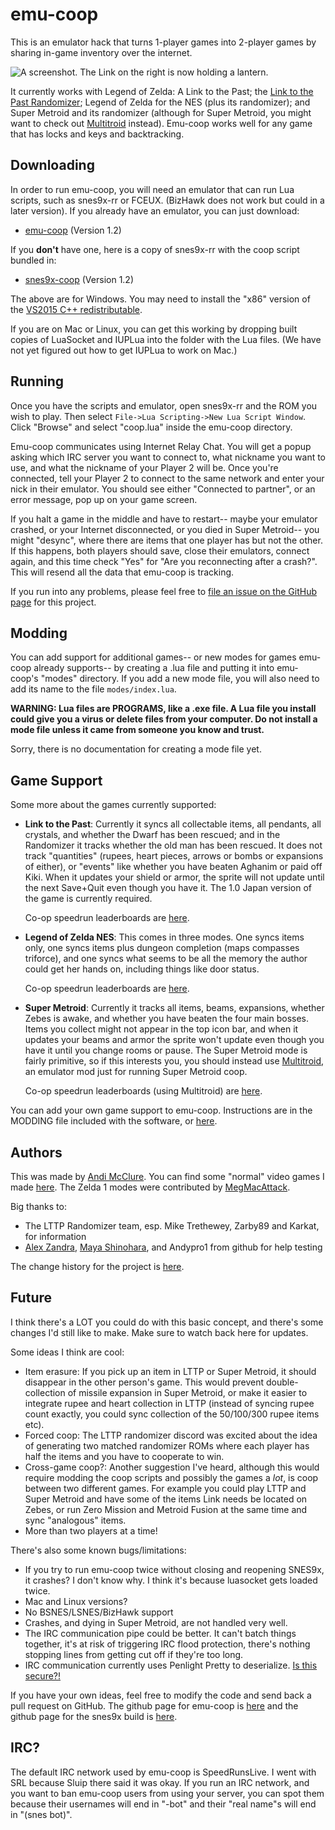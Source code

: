 # emu-coop

This is an emulator hack that turns 1-player games into 2-player games by sharing in-game inventory over the internet.

![A screenshot. The Link on the right is now holding a lantern.](lantern.png)

It currently works with Legend of Zelda: A Link to the Past; the [Link to the Past Randomizer](http://vt.alttp.run/randomizer); Legend of Zelda for the NES (plus its randomizer); and Super Metroid and its randomizer (although for Super Metroid, you might want to check out [Multitroid](http://multitroid.com/) instead). Emu-coop works well for any game that has locks and keys and backtracking.

## Downloading

In order to run emu-coop, you will need an emulator that can run Lua scripts, such as snes9x-rr or FCEUX. (BizHawk does not work but could in a later version). If you already have an emulator, you can just download:

* [emu-coop](https://github.com/mcclure/emu-coop/archive/1.2.zip) (Version 1.2)

If you **don't** have one, here is a copy of snes9x-rr with the coop script bundled in:

* [snes9x-coop](https://github.com/mcclure/emu-coop/releases/download/1.2/snes9x-coop-1.2.zip) (Version 1.2)

The above are for Windows. You may need to install the "x86" version of the [VS2015 C++ redistributable](https://www.microsoft.com/en-us/download/details.aspx?id=48145).

If you are on Mac or Linux, you can get this working by dropping built copies of LuaSocket and IUPLua into the folder with the Lua files. (We have not yet figured out how to get IUPLua to work on Mac.)

## Running

Once you have the scripts and emulator, open snes9x-rr and the ROM you wish to play. Then select `File->Lua Scripting->New Lua Script Window`. Click "Browse" and select "coop.lua" inside the emu-coop directory.

Emu-coop communicates using Internet Relay Chat. You will get a popup asking which IRC server you want to connect to, what nickname you want to use, and what the nickname of your Player 2 will be. Once you're connected, tell your Player 2 to connect to the same network and enter your nick in their emulator. You should see either "Connected to partner", or an error message, pop up on your game screen.

If you halt a game in the middle and have to restart-- maybe your emulator crashed, or your Internet disconnected, or you died in Super Metroid-- you might "desync", where there are items that one player has but not the other. If this happens, both players should save, close their emulators, connect again, and this time check "Yes" for "Are you reconnecting after a crash?". This will resend all the data that emu-coop is tracking.

If you run into any problems, please feel free to [file an issue on the GitHub page](https://github.com/mcclure/emu-coop/issues) for this project.

## Modding

You can add support for additional games-- or new modes for games emu-coop already supports-- by creating a .lua file and putting it into emu-coop's "modes" directory. If you add a new mode file, you will also need to add its name to the file `modes/index.lua`.

**WARNING: Lua files are PROGRAMS, like a .exe file. A Lua file you install could give you a virus or delete files from your computer. Do not install a mode file unless it came from someone you know and trust.** 

Sorry, there is no documentation for creating a mode file yet.

## Game Support

Some more about the games currently supported:

* **Link to the Past**: Currently it syncs all collectable items, all pendants, all crystals, and whether the Dwarf has been rescued; and in the Randomizer it tracks whether the old man has been rescued. It does not track "quantities" (rupees, heart pieces, arrows or bombs or expansions of either), or "events" like whether you have beaten Aghanim or paid off Kiki. When it updates your shield or armor, the sprite will not update until the next Save+Quit even though you have it. The 1.0 Japan version of the game is currently required.

	Co-op speedrun leaderboards are [here](https://www.speedrun.com/alttpce#Co-op).

* **Legend of Zelda NES**: This comes in three modes. One syncs items only, one syncs items plus dungeon completion (maps compasses triforce), and one syncs what seems to be all the memory the author could get her hands on, including things like door status.

	Co-op speedrun leaderboards are [here](https://www.speedrun.com/zelda1ce#Co-op).

* **Super Metroid**: Currently it tracks all items, beams, expansions, whether Zebes is awake, and whether you have beaten the four main bosses. Items you collect might not appear in the top icon bar, and when it updates your beams and armor the sprite won't update even though you have it until you change rooms or pause. The Super Metroid mode is fairly primitive, so if this interests you, you should instead use [Multitroid](http://multitroid.com/), an emulator mod just for running Super Metroid coop.

	Co-op speedrun leaderboards (using Multitroid) are [here](https://www.speedrun.com/super_metroid_category_extensions#Co-op).

You can add your own game support to emu-coop. Instructions are in the MODDING file included with the software, or [here](MODDING.md).

## Authors

This was made by [Andi McClure](mailto:andi.m.mcclure@gmail.com). You can find some "normal" video games I made [here](http://runhello.com). The Zelda 1 modes were contributed by [MegMacAttack](https://twitter.com/megmacstreams).

Big thanks to:
* The LTTP Randomizer team, esp. Mike Trethewey, Zarby89 and Karkat, for information
* [Alex Zandra](https://twitter.com/zandravandra), [Maya Shinohara](https://twitter.com/MothBooty), and Andypro1 from github for help testing

The change history for the project is [here](changes.md).

## Future

I think there's a LOT you could do with this basic concept, and there's some changes I'd still like to make. Make sure to watch back here for updates.

Some ideas I think are cool:

* Item erasure: If you pick up an item in LTTP or Super Metroid, it should disappear in the other person's game. This would prevent double-collection of missile expansion in Super Metroid, or make it easier to integrate rupee and heart collection in LTTP (instead of syncing rupee count exactly, you could sync collection of the 50/100/300 rupee items etc). 
* Forced coop: The LTTP randomizer discord was excited about the idea of generating two matched randomizer ROMs where each player has half the items and you have to cooperate to win.
* Cross-game coop?: Another suggestion I've heard, although this would require modding the coop scripts and possibly the games a *lot*, is coop between two different games. For example you could play LTTP and Super Metroid and have some of the items Link needs be located on Zebes, or run Zero Mission and Metroid Fusion at the same time and sync "analogous" items.
* More than two players at a time!

There's also some known bugs/limitations:

* If you try to run emu-coop twice without closing and reopening SNES9x, it crashes? I don't know why. I think it's because luasocket gets loaded twice.
* Mac and Linux versions?
* No BSNES/LSNES/BizHawk support
* Crashes, and dying in Super Metroid, are not handled very well.
* The IRC communication pipe could be better. It can't batch things together, it's at risk of triggering IRC flood protection, there's nothing stopping lines from getting cut off if they're too long.
* IRC communication currently uses Penlight Pretty to deserialize. [Is this secure?!](https://github.com/mcclure/emu-coop/blob/stable/pl/pretty.lua#L69)

If you have your own ideas, feel free to modify the code and send back a pull request on GitHub. The github page for emu-coop is [here](https://github.com/mcclure/emu-coop) and the github page for the snes9x build is [here](https://github.com/mcclure/snes9x-coop).

## IRC?

The default IRC network used by emu-coop is SpeedRunsLive. I went with SRL because Sluip there said it was okay. If you run an IRC network, and you want to ban emu-coop users from using your server, you can spot them because their usernames will end in "-bot" and their "real name"s will end in "(snes bot)".
